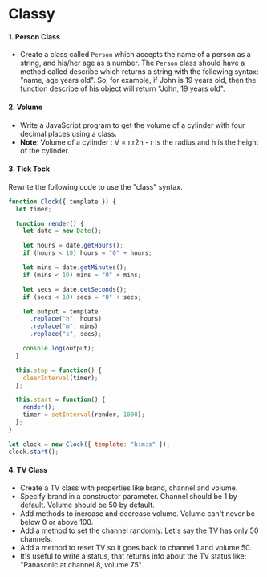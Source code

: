 # Classy

#### 1. Person Class

- Create a class called `Person` which accepts the name of a person as a string, and his/her age as a number. The `Person` class should have a method called describe which returns a string with the following syntax: "name, age years old". So, for example, if John is 19 years old, then the function describe of his object will return "John, 19 years old".

#### 2. Volume

- Write a JavaScript program to get the volume of a cylinder with four decimal places using a class.
- **Note**: Volume of a cylinder : V = πr2h - r is the radius and h is the height of the cylinder.

#### 3. Tick Tock

Rewrite the following code to use the "class" syntax.

```javascript
function Clock({ template }) {
  let timer;

  function render() {
    let date = new Date();

    let hours = date.getHours();
    if (hours < 10) hours = "0" + hours;

    let mins = date.getMinutes();
    if (mins < 10) mins = "0" + mins;

    let secs = date.getSeconds();
    if (secs < 10) secs = "0" + secs;

    let output = template
      .replace("h", hours)
      .replace("m", mins)
      .replace("s", secs);

    console.log(output);
  }

  this.stop = function() {
    clearInterval(timer);
  };

  this.start = function() {
    render();
    timer = setInterval(render, 1000);
  };
}

let clock = new Clock({ template: "h:m:s" });
clock.start();
```

#### 4. TV Class

- Create a TV class with properties like brand, channel and volume.
- Specify brand in a constructor parameter. Channel should be 1 by default. Volume should be 50 by default.
- Add methods to increase and decrease volume. Volume can't never be below 0 or above 100.
- Add a method to set the channel randomly. Let's say the TV has only 50 channels.
- Add a method to reset TV so it goes back to channel 1 and volume 50.
- It's useful to write a status, that returns info about the TV status like: "Panasonic at channel 8, volume 75".
